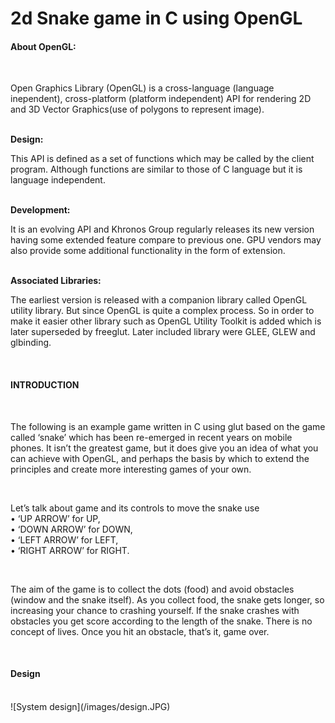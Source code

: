 # 2d Snake game in C using OpenGL

<h4>About OpenGL:</h4> <br>
<p>Open Graphics Library (OpenGL) is a cross-language (language inependent), cross-platform (platform independent) API for rendering 2D and 3D Vector Graphics(use of polygons to represent image).</p><br>
<b>Design:</b> <p>This API is defined as a set of functions which may be called by the client program. Although functions are similar to those of C language but it is language independent.</p><br>
<b>Development:</b><p>It is an evolving API and Khronos Group regularly releases its new version having some extended feature compare to previous one. GPU vendors may also provide some additional functionality in the form of extension.</p><br>
<b>Associated Libraries:</b><p>The earliest version is released with a companion library called OpenGL utility library. But since OpenGL is quite a complex process. So in order to make it easier other library such as OpenGL Utility Toolkit is added which is later superseded by freeglut. Later included library were GLEE, GLEW and glbinding.</p><br>
<h4>INTRODUCTION</h4> <br>
<p>The following is an example game written in C using glut based on the game called ‘snake’ which has been re-emerged in recent years on mobile phones. It isn’t the greatest game, but it does give you an idea of what you can achieve with OpenGL, and perhaps the basis by which to extend the principles and create more interesting games of your own.</p><br>
<p>Let’s  talk about game and its controls to move the snake use<br>
•	‘UP ARROW’ for UP,<br>
•	‘DOWN ARROW’ for DOWN,<br>
•	‘LEFT ARROW’ for LEFT,<br>
•	‘RIGHT ARROW’ for RIGHT.</p><br>
<p>The aim of the game is to collect the dots (food) and avoid obstacles (window and the snake itself). As you collect food, the snake gets longer, so increasing your chance to crashing yourself. If the snake crashes with obstacles you get score according to the length of the snake. There is no concept of lives. Once you hit an obstacle, that’s it, game over.</p></br>
<h4>Design</h4> <br>
    ![System design](/images/design.JPG)

